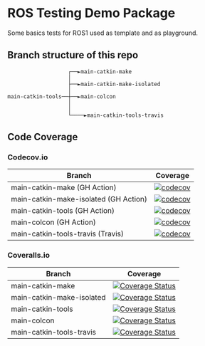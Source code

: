 # ROS Testing Demo Package
Some basics tests for ROS1 used as template and as playground.


## Branch structure of this repo
```
                   ┌──►main-catkin-make
                   │
                   ├──►main-catkin-make-isolated
                   │
main-catkin-tools──┼──►main-colcon
                   │
                   │
                   └────►main-catkin-tools-travis
```
## Code Coverage

### Codecov.io
| Branch            | Coverage                                                                                                                                                                               |
|-------------------|----------------------------------------------------------------------------------------------------------------------------------------------------------------------------------------|
| main-catkin-make (GH Action) | [![codecov](https://codecov.io/gh/agutenkunst/ros_testing_demo_pkg/branch/main-catkin-make/graph/badge.svg?token=FJR4JAC4J0)](https://app.codecov.io/gh/agutenkunst/ros_testing_demo_pkg/branch/main-catkin-make)  |
| main-catkin-make-isolated (GH Action) | [![codecov](https://codecov.io/gh/agutenkunst/ros_testing_demo_pkg/branch/main-catkin-make-isolated/graph/badge.svg?token=FJR4JAC4J0)](https://app.codecov.io/gh/agutenkunst/ros_testing_demo_pkg/branch/main-catkin-make-isolated)  |
| main-catkin-tools (GH Action) | [![codecov](https://codecov.io/gh/agutenkunst/ros_testing_demo_pkg/branch/main-catkin-tools/graph/badge.svg?token=FJR4JAC4J0)](https://app.codecov.io/gh/agutenkunst/ros_testing_demo_pkg/branch/main-catkin-tools) |
| main-colcon (GH Action) | [![codecov](https://codecov.io/gh/agutenkunst/ros_testing_demo_pkg/branch/main-catkin-tools/graph/badge.svg?token=FJR4JAC4J0)](https://app.codecov.io/gh/agutenkunst/ros_testing_demo_pkg/branch/main-colcon) |
| main-catkin-tools-travis (Travis) | [![codecov](https://codecov.io/gh/agutenkunst/ros_testing_demo_pkg/branch/main-catkin-tools-travis/graph/badge.svg?token=FJR4JAC4J0)](https://app.codecov.io/gh/agutenkunst/ros_testing_demo_pkg/branch/main-catkin-tools-travis) |

### Coveralls.io
| Branch            | Coverage                                                                                                                                                                                                           |
|-------------------|--------------------------------------------------------------------------------------------------------------------------------------------------------------------------------------------------------------------|
| main-catkin-make  | [![Coverage Status](https://coveralls.io/repos/github/agutenkunst/ros_testing_demo_pkg/badge.svg?branch=main-catkin-make)](https://coveralls.io/github/agutenkunst/ros_testing_demo_pkg?branch=main-catkin-make)   |
| main-catkin-make-isolated  | [![Coverage Status](https://coveralls.io/repos/github/agutenkunst/ros_testing_demo_pkg/badge.svg?branch=main-catkin-make-isolated)](https://coveralls.io/github/agutenkunst/ros_testing_demo_pkg?branch=main-catkin-make-isolated)   |
| main-catkin-tools | [![Coverage Status](https://coveralls.io/repos/github/agutenkunst/ros_testing_demo_pkg/badge.svg?branch=main-catkin-tools)](https://coveralls.io/github/agutenkunst/ros_testing_demo_pkg?branch=main-catkin-tools) |
| main-colcon | [![Coverage Status](https://coveralls.io/repos/github/agutenkunst/ros_testing_demo_pkg/badge.svg?branch=main-colcon)](https://coveralls.io/github/agutenkunst/ros_testing_demo_pkg?branch=main-colcon) |
| main-catkin-tools-travis | [![Coverage Status](https://coveralls.io/repos/github/agutenkunst/ros_testing_demo_pkg/badge.svg?branch=main-catkin-tools-travis)](https://coveralls.io/github/agutenkunst/ros_testing_demo_pkg?branch=main-catkin-tools-travis) |


